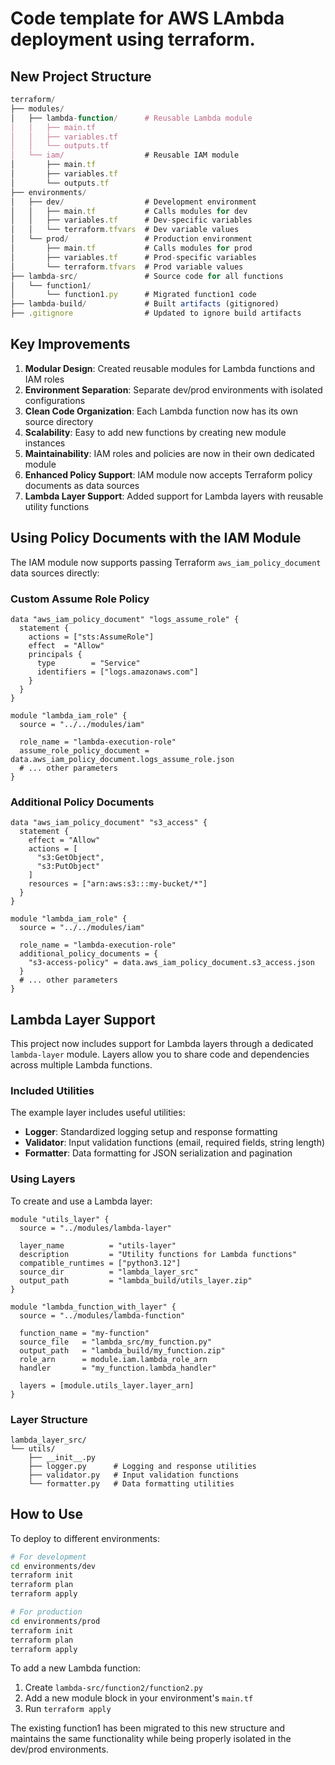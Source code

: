 # Code template for AWS LAmbda deployment using terraform.

## New Project Structure

```javascript
terraform/
├── modules/
│   ├── lambda-function/      # Reusable Lambda module
│   │   ├── main.tf
│   │   ├── variables.tf
│   │   └── outputs.tf
│   └── iam/                  # Reusable IAM module
│       ├── main.tf
│       ├── variables.tf
│       └── outputs.tf
├── environments/
│   ├── dev/                  # Development environment
│   │   ├── main.tf           # Calls modules for dev
│   │   ├── variables.tf      # Dev-specific variables
│   │   └── terraform.tfvars  # Dev variable values
│   └── prod/                 # Production environment
│       ├── main.tf           # Calls modules for prod
│       ├── variables.tf      # Prod-specific variables
│       └── terraform.tfvars  # Prod variable values
├── lambda-src/               # Source code for all functions
│   └── function1/
│       └── function1.py      # Migrated function1 code
├── lambda-build/             # Built artifacts (gitignored)
├── .gitignore                # Updated to ignore build artifacts
```

## Key Improvements

1. **Modular Design**: Created reusable modules for Lambda functions and IAM roles
2. **Environment Separation**: Separate dev/prod environments with isolated configurations
3. **Clean Code Organization**: Each Lambda function now has its own source directory
4. **Scalability**: Easy to add new functions by creating new module instances
5. **Maintainability**: IAM roles and policies are now in their own dedicated module
6. **Enhanced Policy Support**: IAM module now accepts Terraform policy documents as data sources
7. **Lambda Layer Support**: Added support for Lambda layers with reusable utility functions

## Using Policy Documents with the IAM Module

The IAM module now supports passing Terraform `aws_iam_policy_document` data sources directly:

### Custom Assume Role Policy

```hcl
data "aws_iam_policy_document" "logs_assume_role" {
  statement {
    actions = ["sts:AssumeRole"]
    effect  = "Allow"
    principals {
      type        = "Service"
      identifiers = ["logs.amazonaws.com"]
    }
  }
}

module "lambda_iam_role" {
  source = "../../modules/iam"

  role_name = "lambda-execution-role"
  assume_role_policy_document = data.aws_iam_policy_document.logs_assume_role.json
  # ... other parameters
}
```

### Additional Policy Documents

```hcl
data "aws_iam_policy_document" "s3_access" {
  statement {
    effect = "Allow"
    actions = [
      "s3:GetObject",
      "s3:PutObject"
    ]
    resources = ["arn:aws:s3:::my-bucket/*"]
  }
}

module "lambda_iam_role" {
  source = "../../modules/iam"

  role_name = "lambda-execution-role"
  additional_policy_documents = {
    "s3-access-policy" = data.aws_iam_policy_document.s3_access.json
  }
  # ... other parameters
}
```

## Lambda Layer Support

This project now includes support for Lambda layers through a dedicated `lambda-layer` module. Layers allow you to share code and dependencies across multiple Lambda functions.

### Included Utilities

The example layer includes useful utilities:

- **Logger**: Standardized logging setup and response formatting
- **Validator**: Input validation functions (email, required fields, string length)
- **Formatter**: Data formatting for JSON serialization and pagination

### Using Layers

To create and use a Lambda layer:

```hcl
module "utils_layer" {
  source = "../modules/lambda-layer"

  layer_name          = "utils-layer"
  description         = "Utility functions for Lambda functions"
  compatible_runtimes = ["python3.12"]
  source_dir          = "lambda_layer_src"
  output_path         = "lambda_build/utils_layer.zip"
}

module "lambda_function_with_layer" {
  source = "../modules/lambda-function"

  function_name = "my-function"
  source_file   = "lambda_src/my_function.py"
  output_path   = "lambda_build/my_function.zip"
  role_arn      = module.iam.lambda_role_arn
  handler       = "my_function.lambda_handler"

  layers = [module.utils_layer.layer_arn]
}
```

### Layer Structure

```
lambda_layer_src/
└── utils/
    ├── __init__.py
    ├── logger.py      # Logging and response utilities
    ├── validator.py   # Input validation functions
    └── formatter.py   # Data formatting utilities
```

## How to Use

To deploy to different environments:

```bash
# For development
cd environments/dev
terraform init
terraform plan
terraform apply

# For production
cd environments/prod
terraform init
terraform plan
terraform apply
```

To add a new Lambda function:

1. Create `lambda-src/function2/function2.py`
2. Add a new module block in your environment's `main.tf`
3. Run `terraform apply`

The existing function1 has been migrated to this new structure and maintains the same functionality while being properly isolated in the dev/prod environments.
